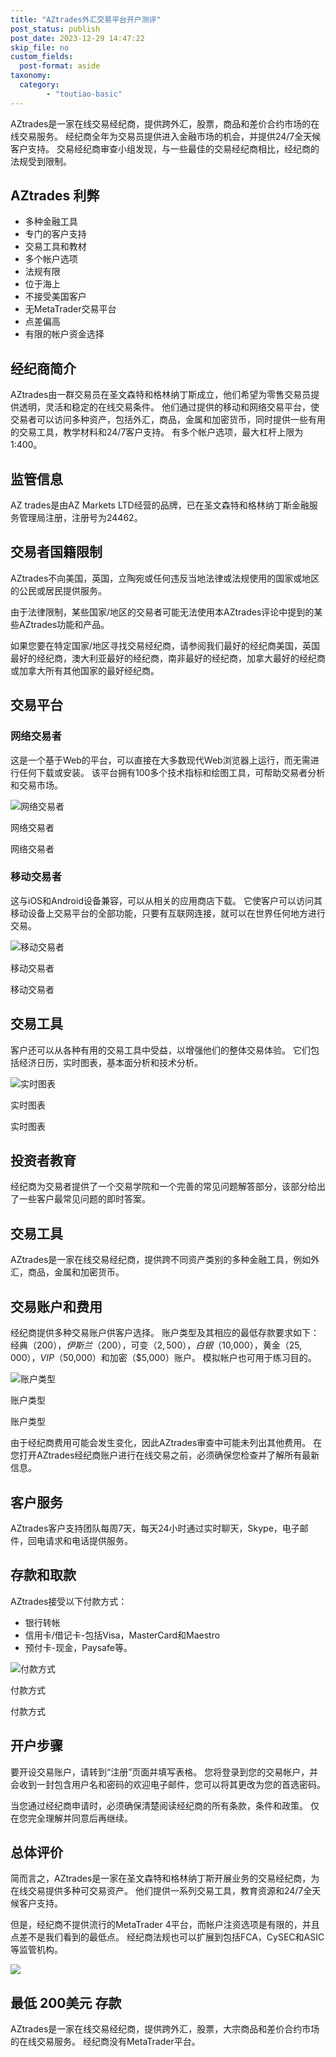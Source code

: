 ```yaml
---
title: "AZtrades外汇交易平台开户测评"
post_status: publish
post_date: 2023-12-29 14:47:22
skip_file: no
custom_fields: 
  post-format: aside
taxonomy:
  category:
        - "toutiao-basic"
---
```


AZtrades是一家在线交易经纪商，提供跨外汇，股票，商品和差价合约市场的在线交易服务。 经纪商全年为交易员提供进入金融市场的机会，并提供24/7全天候客户支持。 交易经纪商审查小组发现，与一些最佳的交易经纪商相比，经纪商的法规受到限制。

## AZtrades 利弊

- 多种金融工具
- 专门的客户支持
- 交易工具和教材
- 多个帐户选项
- 法规有限
- 位于海上
- 不接受美国客户
- 无MetaTrader交易平台
- 点差偏高
- 有限的帐户资金选择

## 经纪商简介

AZtrades由一群交易员在圣文森特和格林纳丁斯成立，他们希望为零售交易员提供透明，灵活和稳定的在线交易条件。 他们通过提供的移动和网络交易平台，使交易者可以访问多种资产，包括外汇，商品，金属和加密货币，同时提供一些有用的交易工具，教学材料和24/7客户支持。 有多个帐户选项，最大杠杆上限为1:400。

## 监管信息

AZ trades是由AZ Markets LTD经营的品牌，已在圣文森特和格林纳丁斯金融服务管理局注册，注册号为24462。

## 交易者国籍限制

AZtrades不向美国，英国，立陶宛或任何违反当地法律或法规使用的国家或地区的公民或居民提供服务。

由于法律限制，某些国家/地区的交易者可能无法使用本AZtrades评论中提到的某些AZtrades功能和产品。

如果您要在特定国家/地区寻找交易经纪商，请参阅我们最好的经纪商美国，英国最好的经纪商，澳大利亚最好的经纪商，南非最好的经纪商，加拿大最好的经纪商或加拿大所有其他国家的最好经纪商。

## 交易平台

### **网络交易者**

这是一个基于Web的平台，可以直接在大多数现代Web浏览器上运行，而无需进行任何下载或安装。 该平台拥有100多个技术指标和绘图工具，可帮助交易者分析和交易市场。

![网络交易者](https://cdn.fendou.la/funstoutiao/2020/11/AZtrades-Review-Web-Trader.png "网络交易者")

网络交易者

网络交易者

### **移动交易者**

这与iOS和Android设备兼容，可以从相关的应用商店下载。 它使客户可以访问其移动设备上交易平台的全部功能，只要有互联网连接，就可以在世界任何地方进行交易。

![移动交易者](https://cdn.fendou.la/funstoutiao/2020/11/AZtrades-Review-Mobile-Trader.png "移动交易者")

移动交易者

移动交易者

## 交易工具

客户还可以从各种有用的交易工具中受益，以增强他们的整体交易体验。 它们包括经济日历，实时图表，基本面分析和技术分析。

![实时图表](https://cdn.fendou.la/funstoutiao/2020/11/AZtrades-Review-Live-Charts.jpg "实时图表")

实时图表

实时图表

## 投资者教育

经纪商为交易者提供了一个交易学院和一个完善的常见问题解答部分，该部分给出了一些客户最常见问题的即时答案。

## 交易工具

AZtrades是一家在线交易经纪商，提供跨不同资产类别的多种金融工具，例如外汇，商品，金属和加密货币。

## 交易账户和费用

经纪商提供多种交易账户供客户选择。 账户类型及其相应的最低存款要求如下：经典（$200），伊斯兰（$200），可变（$2,500），白银（$10,000），黄金（$25,000），VIP（$50,000）和加密（$5,000）账户。 模拟帐户也可用于练习目的。

![账户类型](https://cdn.fendou.la/funstoutiao/2020/11/AZtrades-Review-Account-Types.png "账户类型")

账户类型

账户类型

由于经纪商费用可能会发生变化，因此AZtrades审查中可能未列出其他费用。 在您打开AZtrades经纪商账户进行在线交易之前，必须确保您检查并了解所有最新信息。

## 客户服务

AZtrades客户支持团队每周7天，每天24小时通过实时聊天，Skype，电子邮件，回电请求和电话提供服务。

## 存款和取款

AZtrades接受以下付款方式：

- 银行转帐
- 信用卡/借记卡-包括Visa，MasterCard和Maestro
- 预付卡-现金，Paysafe等。

![付款方式](https://cdn.fendou.la/funstoutiao/2020/11/AZtrades-Review-Payment-Methods-1024x92.jpg "付款方式")

付款方式

付款方式

## 开户步骤

要开设交易账户，请转到“注册”页面并填写表格。 您将登录到您的交易帐户，并会收到一封包含用户名和密码的欢迎电子邮件，您可以将其更改为您的首选密码。

当您通过经纪商申请时，必须确保清楚阅读经纪商的所有条款，条件和政策。 仅在您完全理解并同意后再继续。

## 总体评价

简而言之，AZtrades是一家在圣文森特和格林纳丁斯开展业务的交易经纪商，为在线交易提供多种可交易资产。 他们提供一系列交易工具，教育资源和24/7全天候客户支持。

但是，经纪商不提供流行的MetaTrader 4平台，而帐户注资选项是有限的，并且点差不是我们看到的最低点。 经纪商法规也可以扩展到包括FCA，CySEC和ASIC等监管机构。

![](https://cdn.fendou.la/funstoutiao/2020/11/AZ-Trades-Logo.png)

## 最低 **200美元** 存款

AZtrades是一家在线交易经纪商，提供跨外汇，股票，大宗商品和差价合约市场的在线交易服务。 经纪商没有MetaTrader平台。
